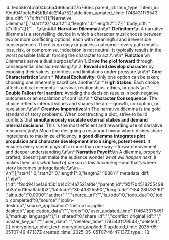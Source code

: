 id: fed58974b1a04bc6a4666acd27b766ec
parent_id: 
item_type: 1
item_id: f9dd941befa645b1b14c214a7521afde
item_updated_time: 1746431179543
title_diff: "[{\"diffs\":[[1,\"Narrative Dilemma\"]],\"start1\":0,\"start2\":0,\"length1\":0,\"length2\":17}]"
body_diff: "[{\"diffs\":[[1,\"---\\\n\\\n### **Narrative Dilemma**\\\n\\\n* **Definition**:\\\n  A narrative dilemma is a storytelling device in which a character must choose between two or more conflicting options, each with meaningful and irreversible consequences. There is no easy or painless outcome—every path entails loss, risk, or compromise. Indecision is not neutral; it typically results in the worst possible fallout, forcing the character to act.\\\n\\\n* **Function**:\\\n  Dilemmas serve a dual purpose:\\\n\\\n  1. **Drive the plot forward** through consequential decision-making.\\\n  2. **Reveal and develop character** by exposing their values, priorities, and limitations under pressure.\\\n\\\n* **Core Characteristics**:\\\n\\\n  * **Mutual Exclusivity**: Only one option can be taken; choosing one inherently sacrifices another.\\\n  * **High Stakes**: Each choice affects critical elements—survival, relationships, ethics, or goals.\\\n  * **Double Fallout for Inaction**: Avoiding the decision results in both negative outcomes or an escalation of conflict.\\\n  * **Character Consequence**: The choice reflects internal values and shapes the arc—growth, corruption, or revelation.\\\n\\\n* **Creative Imperative**:\\\n  The narrative dilemma is *the* gold standard of story problems. When constructing a plot, strive to build conflicts that **simultaneously escalate external stakes and demand internal decisions**. This is the most efficient and rewarding use of narrative resources.\\\n\\\n  Much like designing a restaurant menu where dishes share ingredients to maximize efficiency, **a good dilemma integrates plot propulsion and character development into a single, potent event**. It ensures every scene pays off in more than one way—forward movement and deeper understanding.\\\n\\\n* **Narrative Payoff**:\\\n  A dilemma, properly crafted, doesn’t just make the audience wonder *what will happen next*, it makes them ask *what kind of person is this becoming*—and that’s where story becomes unforgettable.\\\n\\\n---\\\n\"]],\"start1\":0,\"start2\":0,\"length1\":0,\"length2\":1938}]"
metadata_diff: {"new":{"id":"f9dd941befa645b1b14c214a7521afde","parent_id":"95f7b4518255498bb3a1bd165a6ab0b3","latitude":"30.43825590","longitude":"-84.28073290","altitude":"0.0000","author":"","source_url":"","is_todo":0,"todo_due":0,"todo_completed":0,"source":"joplin-desktop","source_application":"net.cozic.joplin-desktop","application_data":"","order":0,"user_updated_time":1746430754516,"markup_language":1,"is_shared":0,"share_id":"","conflict_original_id":"","master_key_id":"","user_data":"","deleted_time":1746431179543},"deleted":[]}
encryption_cipher_text: 
encryption_applied: 0
updated_time: 2025-05-05T07:46:47.137Z
created_time: 2025-05-05T07:46:47.137Z
type_: 13